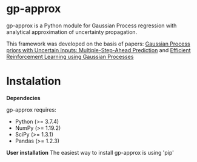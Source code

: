 # gp-approx

gp-approx is a Python module for Gaussian Process regression with analytical approximation of uncertainty propagation.

This framework was developed on the basis of papers: [Gaussian Process priors with Uncertain Inputs:
Multiple-Step-Ahead Prediction](http://www.dcs.gla.ac.uk/~rod/publications/GirRasMur02-TR-2002-119.pdf) and [Efficient Reinforcement Learning
using Gaussian Processes](https://spiral.imperial.ac.uk/bitstream/10044/1/13927/10/thesis_mpd_corrected.pdf)

# Instalation 

**Dependecies**

gp-approx requires:

- Python (>= 3.7.4)
- NumPy (>= 1.19.2)
- SciPy (>= 1.3.1)
- Pandas (>= 1.2.3)

**User installation**
The easiest way to install gp-approx is using 'pip'
